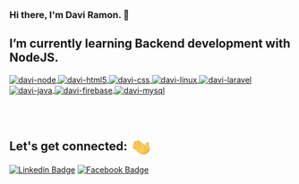 <header> <link rel="stylesheet" href="https://cdn.jsdelivr.net/gh/devicons/devicon@v2.14.0/devicon.min.css"> </header>

### Hi there, I'm Davi Ramon. 💎



## I’m currently learning Backend development with NodeJS.


<div style="display: inline_block">
  
  <a href="https://nodejs.org/en/docs/guides/">
  <img align="center" alt="davi-node" height="100" width="120"  src="https://cdn.jsdelivr.net/gh/devicons/devicon/icons/nodejs/nodejs-original-wordmark.svg" />
  </a>
  
  <a href="https://developer.mozilla.org/en-US/docs/Glossary/HTML5" target="_blank"> 
  <img align="center" alt="davi-html5" height="90" width="100" src="https://cdn.jsdelivr.net/gh/devicons/devicon/icons/html5/html5-original.svg" />
  </a>
  
  <a href="https://developer.mozilla.org/en-US/docs/Web/CSS">
  <img align="center" alt="davi-css" height="80" width="90" src="https://cdn.jsdelivr.net/gh/devicons/devicon/icons/css3/css3-original-wordmark.svg"/>
  </a>
  
  
  <a href="https://ubuntu.com/download">
  <img align="center" alt="davi-linux" height="90" width="70" src="https://cdn.jsdelivr.net/gh/devicons/devicon/icons/linux/linux-original.svg"/>
  </a>
    
  <a href="https://laravel.com/">
  <img align="center" alt="davi-laravel" height="80" width="100" src="https://cdn.jsdelivr.net/gh/devicons/devicon/icons/laravel/laravel-plain-wordmark.svg"/>
  </a>
 
  <a href="https://education.oracle.com/pt_BR/software/java/pFamily_48">
  <img align="center" alt="davi-java" height="90" width="110" src="https://cdn.jsdelivr.net/gh/devicons/devicon/icons/java/java-plain-wordmark.svg" />
  </a>
  
  <a href="https://firebase.google.com/?hl=pt-br">
  <img align="center" alt="davi-firebase" height="80" width="100" src="https://cdn.jsdelivr.net/gh/devicons/devicon/icons/firebase/firebase-plain-wordmark.svg"/>
  </a>
  
  <a href="https://www.mysql.com/">
  <img align="center" alt="davi-mysql" height="100" width="100" src="https://cdn.jsdelivr.net/gh/devicons/devicon/icons/mysql/mysql-original-wordmark.svg"/>
  </a>

 

</div>
  
</br></br>

<h2 align="left">  Let's get connected: <img align="center" alt="davi-kotlin" height="30" width="40" src="https://raw.githubusercontent.com/ABSphreak/ABSphreak/master/gifs/Hi.gif" /> </h2>

[![Linkedin Badge](https://img.shields.io/badge/-DaviRamon-blue?style=flat-square&logo=Linkedin&logoColor=white&link=https://www.linkedin.com/in/davi-gonçalves-a5171022a/)](https://www.linkedin.com/in/davi-gonçalves-a5171022a)    [![Facebook Badge](https://img.shields.io/badge/-@davi.goncalves.169-3b5998?style=flat-square&labelColor=3b5998&logo=facebook&logoColor=white&link=https://www.facebook.com/davi.goncalves.169)](https://www.facebook.com/davi.goncalves.169)




